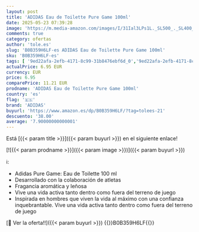 ```yaml
---
layout: post
title: 'ADIDAS Eau de Toilette Pure Game 100ml'
date: 2025-05-23 07:39:28
image: 'https://m.media-amazon.com/images/I/31Ial3LPs1L._SL500_._SL400_.jpg'
comments: true
category: ofertas
author: 'tole.es'
slug: 'B0B359H6LF-es ADIDAS Eau de Toilette Pure Game 100ml'
sku: 'B0B359H6LF-es'
tags: [ '9ed22afa-2efb-4171-8c99-31b8476ebf6d_0','9ed22afa-2efb-4171-8c99-31b8476ebf6d_2401','9ed22afa-2efb-4171-8c99-31b8476ebf6d_5501','9ed22afa-2efb-4171-8c99-31b8476ebf6d_7401','Agua de tocador para hombres','Arborist Merchandising Root','Belleza','Fragancias para hombres','Fragrance_EoSS','PERFUMES Y FRAGANCIAS','Perfumes y fragancias','Self Service','Special Features Stores','adidas','de','eau','fragance & Nails','toilette','🇪🇸', ]
actualPrice: 6.95 EUR
currency: EUR
price: 6.95
comparePrice: 11.21 EUR
prodname: 'ADIDAS Eau de Toilette Pure Game 100ml'
country: 'es'
flag: '🇪🇸'
brand: 'ADIDAS'
buyurl: 'https://www.amazon.es/dp/B0B359H6LF/?tag=tolees-21'
descuento: '38.00'
average: '7.90000000000001'
---
```


Está [{{< param title >}}]({{< param buyurl >}}) en el siguiente enlace!

[![{{< param prodname >}}]({{< param image >}})]({{< param buyurl >}})

ℹ️:

- Adidas Pure Game: Eau de Toilette 100 ml
- Desarrollado con la colaboración de atletas
- Fragancia aromática y leñosa
- Vive una vida activa tanto dentro como fuera del terreno de juego
- Inspirada en hombres que viven la vida al máximo con una confianza inquebrantable. Vive una vida activa tanto dentro como fuera del terreno de juego

[🛒 Ver la oferta!!]({{< param buyurl >}})
{{<world>}}B0B359H6LF{{</world>}}
